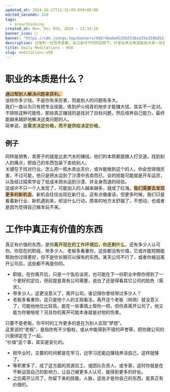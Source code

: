 ```yaml
---
updated_at: 2024-10-27T11:31:09.698+08:00
edited_seconds: 220
tags:
  - area/thinking
created_at: Mon, Dec 9th, 2024 - 13:34:29
banner_icon: 🥢
banner: "https://cdn.jsongo.top/banners/99b74ba8e0135b5536a125e3596d5212.jpg"
description: 日常的一些思考收集，自己会时不时的回顾下，分享出来也希望能给大家一些启发
title: Daily Meditations - W50
slug: meditations-w50
---
```

# 职业的本质是什么？
<mark style="background: #FFB86CA6;">通过帮别人解决问题来获利。</mark>  
该给你多少钱，不是你有多厉害，而是别人的问题有多大。  
我们一直以为只有把专业技能，练到炉火纯青的地步才能赚大钱，其实不一定对。不排除这种可能性，那些真正赚钱的是找对了目标问题，然后培养自己能力，最终能越来越好地解决这类问题的人。  
简单说，是<mark style="background: #FFF3A3A6;">需求决定价格，而不是供给决定价格</mark>。
## 例子
同样是销售，卖房子的就是比卖汽水的赚钱。他们的本质都是跟人打交道，找到别人的痛点，把自己的东西包装下卖给别人。  
关键在于找对行业。怎么把一瓶水卖出天价，或许能做到这个的人，你会觉得很厉害，不过可能，他只是把水运到了沙漠中去卖而已，会的技能可能就是开车运货，以及经过探索学会了低成本把水运到沙漠、并全身而退的经验。  
这或许不只一个人发现了，可能加入的人越来越多，就成了红海。<mark style="background: #FFB86CA6;">我们需要去发现更多的新机会</mark>。新机会往往出现在新行业。这有点像废话，但更多时候，我们只是看着新行业、新机遇到来，却没什么行动，原来的地方太舒服了，不想动，也或者是因为觉得自己根本玩不来。

# 工作中真正有价值的东西
真正有价值的东西，是你<mark style="background: #FFF3A3A6;">离开现在的工作环境后，你还剩什么</mark>，还有多少人认可你。你现在的职级、带多少人、老板多看重你，这些都没有价值，它或许能短期能帮助你过得更好，但不是你长期可以保有的东西。某天公司不行了，或者你被迫离开公司后，这些都不再是你的。
- 职级，在你离开后，只是一个饭后谈资，也可能在下一份职业中帮你得到了一个更好的定位，但前提是真有公司需要，说白了还是得看其它公司的脸色（需求）。
- 带多少人，这更没意义了，离开公司，谁记得你曾经带过多少人？
- 老板多看重你，这只是他个人的主观看法，离开这个老板（转岗）就没意义了，可能他地位比较高，能在一些事情上帮你一把，但你真离开公司了，他又能为你做啥呢？况且你的离开可能本身就是对他的伤害。

只要不是老板，你平时的工作更多的是在为别人实现“梦想”。  
这里说的“老板”，是指你有不少股权，或从中能得到不错的声誉等，把你跟公司的兴衰绑定在了一起。  
“价值”这个事，其实是变化的。
- 刚毕业时，主要的时间都是在学习，边学习还能边赚钱养活自己，这样就够了。
- 等积累多了，成了这方面的资源员工、或团队负责人、或专家，这时你就是在不断运营自己的影响力，让自己被更多人认可，能得到更多的好处。
- 之后离开公司了，你留下来的技能、人脉，这些才是你自己的东西，是真正有价值的。
